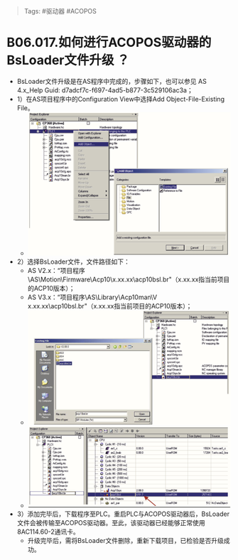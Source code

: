 > Tags: #驱动器 #ACOPOS

# B06.017.如何进行ACOPOS驱动器的BsLoader文件升级 ？

- BsLoader文件升级是在AS程序中完成的，步骤如下，也可以参见 AS 4.x_Help Guid: d7adcf7c-f697-4ad5-b877-3c529106ac3a；
- 1）在AS项目程序中的Configuration View中选择Add Object-File-Existing File。
    - ![Img](./FILES/017如何进行ACOPOS驱动器的BsLoader文件升级？.md/img-20220616111432.png)
- 2）选择BsLoader文件，文件路径如下：
    - AS V2.x：“项目程序\AS\Motion\Firmware\Acp10\x.xx.xx\acp10bsl.br"（x.xx.xx指当前项目的ACP10版本）；
    - AS V3.x：“项目程序\AS\Library\Acp10man\V x.xx.xx\acp10bsl.br"（x.xx.xx指当前项目的ACP10版本）；
    - ![Img](./FILES/017如何进行ACOPOS驱动器的BsLoader文件升级？.md/img-20220616111511.png)
    - ![Img](./FILES/017如何进行ACOPOS驱动器的BsLoader文件升级？.md/img-20220616111521.png)
- 3）添加完毕后，下载程序至PLC。重启PLC与ACOPOS驱动器后，BsLoader文件会被传输至ACOPOS驱动器。至此，该驱动器已经能够正常使用8AC114.60-2通讯卡。
    - 升级完毕后，需将BsLoader文件删除，重新下载项目，已检验是否升级成功。
